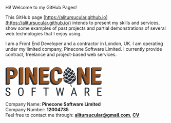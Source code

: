Hi! Welcome to my GitHub Pages!

This GitHub page [https://alitursucular.github.io](https://alitursucular.github.io/) intends to present my skills and services, show some examples of past projects and partial demonstrations of several web technologies that I enjoy using.

I am a Front End Developer and a contractor in London, UK. I am operating under my limited company, Pinecone Software Limited. I currently provide contract, freelance and project-based web services.<br/><br/>

<img src="assets/images/pinecone-software-limited-logo.png" width="300">

Company Name: **Pinecone Software Limited**<br/>
Company Number: **12004735**<br/>
Feel free to contact me through: **alitursucular@gmail.com**, **[CV](assets/docs/alitursucular-front-end-web-developer-cv.pdf)**
